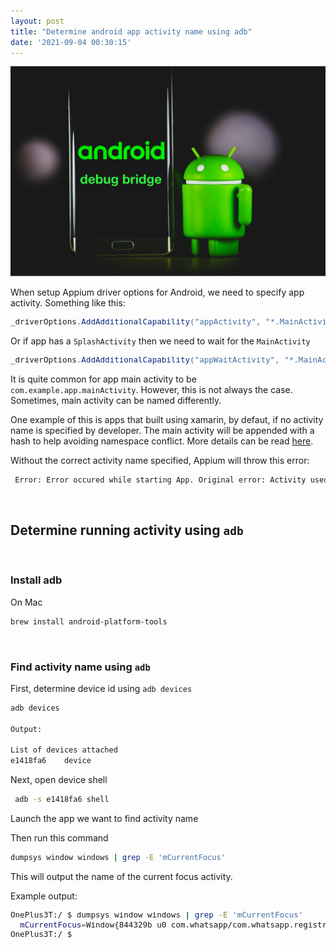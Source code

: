 ```yaml
---
layout: post
title: "Determine android app activity name using adb"
date: '2021-09-04 00:30:15'
---
```


![Android Debug Bridge](./AndroidDebugBridgeImage.png)

When setup Appium driver options for Android, we need to specify app activity. Something like this:

<font size=2>

```csharp
_driverOptions.AddAdditionalCapability("appActivity", "*.MainActivity");
```
</font>

Or if app has a `SplashActivity` then we need to wait for the `MainActivity`

<font size=2>

```csharp
_driverOptions.AddAdditionalCapability("appWaitActivity", "*.MainActivity");
```
</font>

It is quite common for app main activity to be `com.example.app.mainActivity`. However, this is not always the case. Sometimes, main activity can be named differently.


One example of this is apps that built using xamarin, by defaut, if no activity name is specified by developer. The main activity will be appended with a hash to help avoiding namespace conflict. More details can be read [here](https://docs.microsoft.com/en-au/xamarin/android/platform/android-manifest).

Without the correct activity name specified, Appium will throw this error:
```bash
 Error: Error occured while starting App. Original error: Activity used to start app doesn't exist or cannot be launched! Make sure it exists and is a launchable activit
```

<br/>

## Determine running activity using `adb`

<br/>

### Install adb
On Mac 
```bash
brew install android-platform-tools
```

<br/>

### Find activity name using `adb`

First, determine device id using `adb devices`
```bash
adb devices

Output:

List of devices attached
e1418fa6	device
```

Next, open device shell
```bash
 adb -s e1418fa6 shell
```

Launch the app we want to find activity name

Then run this command
```bash
dumpsys window windows | grep -E 'mCurrentFocus'    
```

This will output the name of the current focus activity.  

Example output:
<font size=2>

```bash
OnePlus3T:/ $ dumpsys window windows | grep -E 'mCurrentFocus' 
  mCurrentFocus=Window{844329b u0 com.whatsapp/com.whatsapp.registration.EULA}
OnePlus3T:/ $ 
```
</font>



